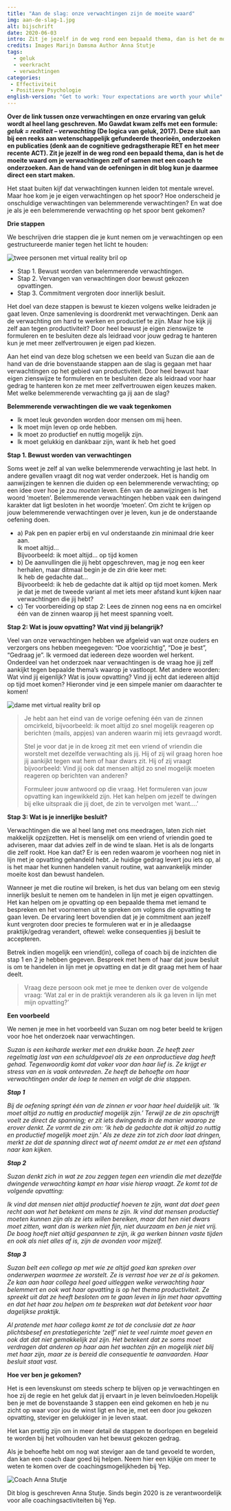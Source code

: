 ```yaml
---
title: "Aan de slag: onze verwachtingen zijn de moeite waard"
img: aan-de-slag-1.jpg
alt: bijschrift
date: 2020-06-03
intro: Zit je jezelf in de weg rond een bepaald thema, dan is het de moeite waard om je verwachtingen zelf of samen met een coach te onderzoeken. Aan de hand van de oefeningen in dit blog kun je daarmee direct een start maken.
credits: Images Marijn Damsma Author Anna Stutje
tags: 
  - geluk
  - veerkracht
  - verwachtingen
categories:
 - Effectiviteit
 - Positieve Psychologie
english-version: "Get to work: Your expectations are worth your while"
---
```


**Over de link tussen onze verwachtingen en onze ervaring van geluk wordt al heel lang geschreven. Mo Gawdat kwam zelfs met een formule: _geluk = realiteit – verwachting_ (De logica van geluk, 2017). Deze sluit aan bij een reeks aan wetenschappelijk gefundeerde theorieën, onderzoeken en publicaties (denk aan de cognitieve gedragstherapie RET en het meer recente ACT). Zit je jezelf in de weg rond een bepaald thema, dan is het de moeite waard om je verwachtingen zelf of samen met een coach te onderzoeken. Aan de hand van de oefeningen in dit blog kun je daarmee direct een start maken.**

Het staat buiten kijf dat verwachtingen kunnen leiden tot mentale wrevel. Maar hoe kom je je eigen verwachtingen op het spoor? Hoe onderscheid je onschuldige verwachtingen van belemmerende verwachtingen? En wat doe je als je een belemmerende verwachting op het spoor bent gekomen?

**Drie stappen**

We beschrijven drie stappen die je kunt nemen om je verwachtingen op een gestructureerde manier tegen het licht te houden:

![twee personen met virtual reality bril op](./aan-de-slag-2.jpg)

*   Stap 1. Bewust worden van belemmerende verwachtingen.
*   Stap 2. Vervangen van verwachtingen door bewust gekozen opvattingen.
*   Stap 3. Commitment vergroten door innerlijk besluit.

Het doel van deze stappen is bewust te kiezen volgens welke leidraden je gaat leven. Onze samenleving is doordrenkt met verwachtingen. Denk aan de verwachting om hard te werken en productief te zijn. Maar hoe kijk jij zelf aan tegen productiviteit? Door heel bewust je eigen zienswijze te formuleren en te besluiten deze als leidraad voor jouw gedrag te hanteren kun je met meer zelfvertrouwen je eigen pad kiezen.

Aan het eind van deze blog schetsen we een beeld van Suzan die aan de hand van de drie bovenstaande stappen aan de slag is gegaan met haar verwachtingen op het gebied van productiviteit. Door heel bewust haar eigen zienswijze te formuleren en te besluiten deze als leidraad voor haar gedrag te hanteren kon ze met meer zelfvertrouwen eigen keuzes maken. Met welke belemmerende verwachting ga jij aan de slag?

**Belemmerende verwachtingen die we vaak tegenkomen**

*   Ik moet leuk gevonden worden door mensen om mij heen.
*   Ik moet mijn leven op orde hebben.
*   Ik moet zo productief en nuttig mogelijk zijn.
*   Ik moet gelukkig en dankbaar zijn, want ik heb het goed

**Stap 1. Bewust worden van verwachtingen**



Soms weet je zelf al van welke belemmerende verwachting je last hebt. In andere gevallen vraagt dit nog wat verder onderzoek. Het is handig om aanwijzingen te kennen die duiden op een belemmerende verwachting; op een idee over hoe je zou _moeten_ leven. Eén van de aanwijzingen is het woord ‘moeten’. Belemmerende verwachtingen hebben vaak een dwingend karakter dat ligt besloten in het woordje ‘moeten’. Om zicht te krijgen op jouw belemmerende verwachtingen over je leven, kun je de onderstaande oefening doen.

*   a) Pak pen en papier erbij en vul onderstaande zin minimaal drie keer aan.  
    Ik moet altijd…  
    Bijvoorbeeld: ik moet altijd… op tijd komen
*   b) De aanvullingen die jij hebt opgeschreven, mag je nog een keer herhalen, maar ditmaal begin je de zin drie keer met:  
    Ik heb de gedachte dat…  
    Bijvoorbeeld: ik heb de gedachte dat ik altijd op tijd moet komen. Merk je dat je met de tweede variant al met iets meer afstand kunt kijken naar verwachtingen die jij hebt?
*   c) Ter voorbereiding op stap 2: Lees de zinnen nog eens na en omcirkel één van de zinnen waarop jij het meest spanning voelt.

**Stap 2: Wat is jouw opvatting? Wat vind jij belangrijk?**

Veel van onze verwachtingen hebben we afgeleid van wat onze ouders en verzorgers ons hebben meegegeven: “Doe voorzichtig”, “Doe je best”, “Gedraag je”. Ik vermoed dat iedereen deze woorden wel herkent. Onderdeel van het onderzoek naar verwachtingen is de vraag hoe jij zelf aankijkt tegen bepaalde thema’s waarop je vastloopt. Met andere woorden: Wat vind jij eigenlijk? Wat is jouw opvatting? Vind jij echt dat iedereen altijd op tijd moet komen? Hieronder vind je een simpele manier om daarachter te komen!

![dame met virtual reality bril op](./aan-de-slag-1.jpg)

> Je hebt aan het eind van de vorige oefening één van de zinnen omcirkeld, bijvoorbeeld: ik moet altijd zo snel mogelijk reageren op berichten (mails, appjes) van anderen waarin mij iets gevraagd wordt.
> 
> Stel je voor dat je in de kroeg zit met een vriend of vriendin die worstelt met dezelfde verwachting als jij. Hij of zij wil graag horen hoe jij aankijkt tegen wat hem of haar dwars zit. Hij of zij vraagt bijvoorbeeld: Vind jij ook dat mensen altijd zo snel mogelijk moeten reageren op berichten van anderen?
> 
> Formuleer jouw antwoord op die vraag. Het formuleren van jouw opvatting kan ingewikkeld zijn. Het kan helpen om jezelf te dwingen bij elke uitspraak die jij doet, de zin te vervolgen met ‘want….’

**Stap 3: Wat is je innerlijke besluit?**

Verwachtingen die we al heel lang met ons meedragen, laten zich niet makkelijk opzijzetten. Het is menselijk om een vriend of vriendin goed te adviseren, maar dat advies zelf in de wind te slaan. Het is als de longarts die zelf rookt. Hoe kan dat? Er is een reden waarom je voorheen nog niet in lijn met je opvatting gehandeld hebt. Je huidige gedrag levert jou iets op, al is het maar het kunnen handelen vanuit routine, wat aanvankelijk minder moeite kost dan bewust handelen.

Wanneer je met die routine wil breken, is het dus van belang om een stevig innerlijk besluit te nemen om te handelen in lijn met je eigen opvattingen. Het kan helpen om je opvatting op een bepaalde thema met iemand te bespreken en het voornemen uit te spreken om volgens die opvatting te gaan leven. De ervaring leert bovendien dat je je commitment aan jezelf kunt vergroten door precies te formuleren wat er in je alledaagse praktijk/gedrag verandert, oftewel: welke consequenties jij besluit te accepteren.

Betrek indien mogelijk een vriend(in), collega of coach bij de inzichten die stap 1 en 2 je hebben gegeven. Bespreek met hem of haar dat jouw besluit is om te handelen in lijn met je opvatting en dat je dit graag met hem of haar deelt.

> Vraag deze persoon ook met je mee te denken over de volgende vraag: ‘Wat zal er in de praktijk veranderen als ik ga leven in lijn met mijn opvatting?’


**Een voorbeeld**

We nemen je mee in het voorbeeld van Suzan om nog beter beeld te krijgen voor hoe het onderzoek naar verwachtingen.

_Suzan is een keiharde werker met een drukke baan. Ze heeft zeer regelmatig last van een schuldgevoel als ze een onproductieve dag heeft gehad. Tegenwoordig komt dat vaker voor dan haar lief is. Ze krijgt er stress van en is vaak ontevreden. Ze heeft de behoefte om haar verwachtingen onder de loep te nemen en volgt de drie stappen._

**_Stap 1_**

_Bij de oefening springt één van de zinnen er voor haar heel duidelijk uit. ‘Ik moet altijd zo nuttig en productief mogelijk zijn.’ Terwijl ze de zin opschrijft voelt ze direct de spanning; er zit iets dwingends in de manier waarop ze erover denkt. Ze vormt de zin om: ‘ik heb de gedachte dat ik altijd zo nuttig en productief mogelijk moet zijn.’ Als ze deze zin tot zich door laat dringen, merkt ze dat de spanning direct wat af neemt omdat ze er met een afstand naar kan kijken._

**_Stap 2_**

_Suzan denkt zich in wat ze zou zeggen tegen een vriendin die met dezelfde dwingende verwachting kampt en haar visie hierop vraagt. Ze komt tot de volgende opvatting:_

_Ik vind dat mensen niet altijd productief hoeven te zijn, want dat doet geen recht aan wat het betekent om mens te zijn. Ik vind dat mensen productief moeten kunnen zijn als ze iets willen bereiken, maar dat hen niet dwars moet zitten, want dan is werken niet fijn, niet duurzaam en ben je niet vrij. De boog hoeft niet altijd gespannen te zijn, ik ga werken binnen vaste tijden en ook als niet alles af is, zijn de avonden voor mijzelf._

**_Stap 3_**

_Suzan belt een collega op met wie ze altijd goed kan spreken over onderwerpen waarmee ze worstelt. Ze is verrast hoe ver ze al is gekomen. Ze kan aan haar collega heel goed uitleggen welke verwachting haar belemmert en ook wat haar opvatting is op het thema productiviteit. Ze spreekt uit dat ze heeft besloten om te gaan leven in lijn met haar opvatting en dat het haar zou helpen om te bespreken wat dat betekent voor haar dagelijkse praktijk._

_Al pratende met haar collega komt ze tot de conclusie dat ze haar plichtsbesef en prestatiegerichte ‘zelf’ niet te veel ruimte moet geven en ook dat dat niet gemakkelijk zal zijn. Het betekent dat ze soms moet verdragen dat anderen op haar aan het wachten zijn en mogelijk niet blij met haar zijn, maar ze is bereid die consequentie te aanvaarden. Haar besluit staat vast._

**Hoe ver ben je gekomen?**

Het is een levenskunst om steeds scherp te blijven op je verwachtingen en hoe zij de regie en het geluk dat jij ervaart in je leven beïnvloeden.Hopelijk ben je met de bovenstaande 3 stappen een eind gekomen en heb je nu zicht op waar voor jou de winst ligt en hoe je, met een door jou gekozen opvatting, steviger en gelukkiger in je leven staat.

Het kan prettig zijn om in meer detail de stappen te doorlopen en begeleid te worden bij het volhouden van het bewust gekozen gedrag. 

Als je behoefte hebt om nog wat steviger aan de tand gevoeld te worden, dan kan een coach daar goed bij helpen. Neem hier een kijkje om meer te weten te komen over de coachingsmogelijkheden bij Yep. 

![Coach Anna Stutje](./aan-de-slag-3.jpg)

Dit blog is geschreven Anna Stutje. Sinds begin 2020 is ze verantwoordelijk voor alle coachingsactiviteiten bij Yep.